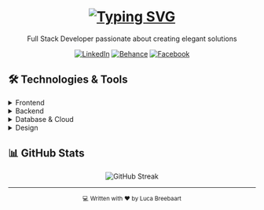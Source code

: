 <h1 align="center">
  <a href="https://git.io/typing-svg"><img src="https://readme-typing-svg.demolab.com?font=Fira+Code&weight=600&size=32&duration=3000&pause=1000&center=true&vCenter=true&repeat=true&random=false&width=435&lines=Luca+Breebaart;Full+Stack+Developer" alt="Typing SVG" /></a>
</h1>

<p align="center">
  Full Stack Developer passionate about creating elegant solutions
</p>

<div align="center">
  
  [![LinkedIn](https://img.shields.io/badge/-LinkedIn-0A66C2?style=flat-square&logo=linkedin&logoColor=white)](https://linkedin.com/in/lucabreebaart)
  [![Behance](https://img.shields.io/badge/-Behance-1769FF?style=flat-square&logo=behance&logoColor=white)](https://behance.net/lucabreebaart1)
  [![Facebook](https://img.shields.io/badge/-Facebook-1877F2?style=flat-square&logo=facebook&logoColor=white)](https://facebook.com/LucaBreebaart)
  
</div>

## 🛠️ Technologies & Tools

<details>
<summary>Frontend</summary>

![TypeScript](https://img.shields.io/badge/-TypeScript-3178C6?style=flat-square&logo=typescript&logoColor=white)
![JavaScript](https://img.shields.io/badge/-JavaScript-F7DF1E?style=flat-square&logo=javascript&logoColor=black)
![React Native](https://img.shields.io/badge/-React_Native-61DAFB?style=flat-square&logo=react&logoColor=black)
![Vue.js](https://img.shields.io/badge/-Vue.js-4FC08D?style=flat-square&logo=vue.js&logoColor=white)
![Angular](https://img.shields.io/badge/-Angular-DD0031?style=flat-square&logo=angular&logoColor=white)
![Next.js](https://img.shields.io/badge/-Next.js-000000?style=flat-square&logo=next.js&logoColor=white)
![TailwindCSS](https://img.shields.io/badge/-TailwindCSS-38B2AC?style=flat-square&logo=tailwind-css&logoColor=white)

</details>

<details>
<summary>Backend</summary>

![Node.js](https://img.shields.io/badge/-Node.js-339933?style=flat-square&logo=node.js&logoColor=white)
![PHP](https://img.shields.io/badge/-PHP-777BB4?style=flat-square&logo=php&logoColor=white)
![C#](https://img.shields.io/badge/-C%23-239120?style=flat-square&logo=c-sharp&logoColor=white)
![Deno](https://img.shields.io/badge/-Deno-000000?style=flat-square&logo=deno&logoColor=white)

</details>

<details>
<summary>Database & Cloud</summary>

![PostgreSQL](https://img.shields.io/badge/-PostgreSQL-336791?style=flat-square&logo=postgresql&logoColor=white)
![MongoDB](https://img.shields.io/badge/-MongoDB-47A248?style=flat-square&logo=mongodb&logoColor=white)
![Firebase](https://img.shields.io/badge/-Firebase-FFCA28?style=flat-square&logo=firebase&logoColor=black)
![Supabase](https://img.shields.io/badge/-Supabase-3ECF8E?style=flat-square&logo=supabase&logoColor=white)
![Google Cloud](https://img.shields.io/badge/-Google_Cloud-4285F4?style=flat-square&logo=google-cloud&logoColor=white)
![Cloudflare](https://img.shields.io/badge/-Cloudflare-F38020?style=flat-square&logo=cloudflare&logoColor=white)

</details>

<details>
<summary>Design</summary>

![Figma](https://img.shields.io/badge/-Figma-F24E1E?style=flat-square&logo=figma&logoColor=white)
![Adobe Creative Suite](https://img.shields.io/badge/-Adobe_Creative_Suite-FF0000?style=flat-square&logo=adobe&logoColor=white)
![Framer](https://img.shields.io/badge/-Framer-0055FF?style=flat-square&logo=framer&logoColor=white)

</details>

## 📊 GitHub Stats

<div align="center">

![GitHub Streak](https://github-readme-streak-stats.herokuapp.com/?user=LucaBreebaart&theme=dark&hide_border=true)

</div>

---

<div align="center">
  <sub>💻 Written with ❤️ by Luca Breebaart</sub>
</div>
